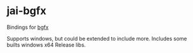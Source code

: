 # jai-bgfx
Bindings for [bgfx](https://github.com/bkaradzic/bgfx)

Supports windows, but could be extended to include more. Includes some builts windows x64 Release libs.
